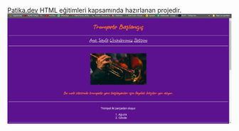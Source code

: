 [Patika.dev](https://patika.dev) HTML eğitimleri kapsamında hazırlanan projedir. 
![Preview](/img/trompet.jpg)
